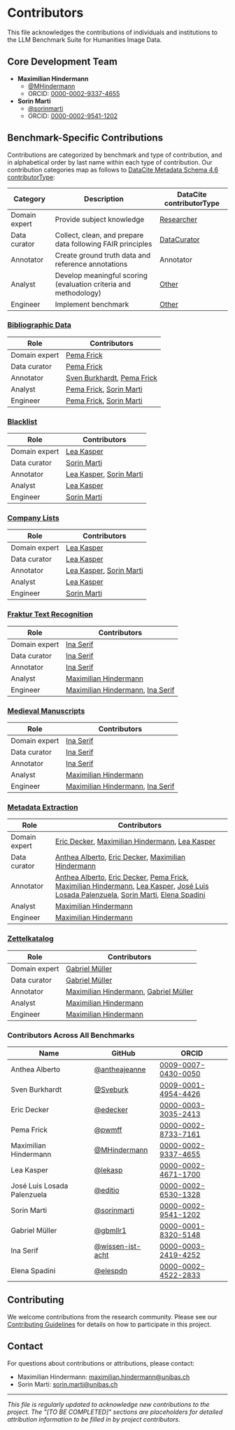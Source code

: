 # Contributors

This file acknowledges the contributions of individuals and institutions to the LLM Benchmark Suite for Humanities Image Data.

## Core Development Team

- **Maximilian Hindermann** 
  - [@MHindermann](https://github.com/MHindermann)
  - ORCID: [0000-0002-9337-4655](https://orcid.org/0000-0002-9337-4655)
- **Sorin Marti** 
  - [@sorinmarti](https://github.com/sorinmarti)
  - ORCID: [0000-0002-9541-1202](https://orcid.org/0000-0002-9541-1202)

## Benchmark-Specific Contributions

Contributions are categorized by benchmark and type of contribution, and in alphabetical order by last name within each type of contribution. Our contribution categories map as follows to [DataCite Metadata Schema 4.6 contributorType](https://doi.org/10.14454/mzv1-5b55):

| Category      | Description                                                      | DataCite contributorType                                                                                                 |
|---------------|------------------------------------------------------------------|--------------------------------------------------------------------------------------------------------------------------|
| Domain expert | Provide subject knowledge                                        | [Researcher](https://datacite-metadata-schema.readthedocs.io/en/4.6/appendices/appendix-1/contributorType/#researcher)   |
| Data curator  | Collect, clean, and prepare data following FAIR principles       | [DataCurator](https://datacite-metadata-schema.readthedocs.io/en/4.6/appendices/appendix-1/contributorType/#datacurator) |
| Annotator     | Create ground truth data and reference annotations               | Annotator                                                                                                                |
| Analyst       | Develop meaningful scoring (evaluation criteria and methodology) | [Other](https://datacite-metadata-schema.readthedocs.io/en/4.6/appendices/appendix-1/contributorType/#other)             |
| Engineer      | Implement benchmark                                              | [Other](https://datacite-metadata-schema.readthedocs.io/en/4.6/appendices/appendix-1/contributorType/#other)             |

### [Bibliographic Data](benchmarks/bibliographic_data/)

| Role          | Contributors                   |
|---------------|--------------------------------|
| Domain expert | [Pema Frick]                   |
| Data curator  | [Pema Frick]                   |
| Annotator     | [Sven Burkhardt], [Pema Frick] |
| Analyst       | [Pema Frick], [Sorin Marti]    |
| Engineer      | [Pema Frick], [Sorin Marti]    |

### [Blacklist](benchmarks/blacklist/)

| Role | Contributors |
|------|-------------|
| Domain expert | [Lea Kasper] |
| Data curator | [Sorin Marti] |
| Annotator | [Lea Kasper], [Sorin Marti] |
| Analyst | [Lea Kasper] |
| Engineer | [Sorin Marti] |

### [Company Lists](benchmarks/company_lists/)

| Role | Contributors |
|------|-------------|
| Domain expert | [Lea Kasper] |
| Data curator | [Lea Kasper] |
| Annotator | [Lea Kasper], [Sorin Marti] |
| Analyst | [Lea Kasper] |
| Engineer | [Sorin Marti] |

### [Fraktur Text Recognition](benchmarks/fraktur/)

| Role | Contributors |
|------|-------------|
| Domain expert | [Ina Serif] |
| Data curator | [Ina Serif] |
| Annotator | [Ina Serif] |
| Analyst | [Maximilian Hindermann] |
| Engineer | [Maximilian Hindermann], [Ina Serif] |

### [Medieval Manuscripts](benchmarks/medieval_manuscripts/)

| Role | Contributors |
|------|-------------|
| Domain expert | [Ina Serif] |
| Data curator | [Ina Serif] |
| Annotator | [Ina Serif] |
| Analyst | [Maximilian Hindermann] |
| Engineer | [Maximilian Hindermann], [Ina Serif] |

### [Metadata Extraction](benchmarks/metadata_extraction/)

| Role          | Contributors                                                                                                                                        |
|---------------|-----------------------------------------------------------------------------------------------------------------------------------------------------|
| Domain expert | [Eric Decker], [Maximilian Hindermann], [Lea Kasper]                                                                                                |
| Data curator  | [Anthea Alberto], [Eric Decker], [Maximilian Hindermann]                                                                                            |
| Annotator     | [Anthea Alberto], [Eric Decker], [Pema Frick], [Maximilian Hindermann], [Lea Kasper], [José Luis Losada Palenzuela], [Sorin Marti], [Elena Spadini] |
| Analyst       | [Maximilian Hindermann]                                                                                                                             |
| Engineer      | [Maximilian Hindermann]                                                                                                                             |

### [Zettelkatalog](benchmarks/zettelkatalog/)

| Role | Contributors |
|------|-------------|
| Domain expert | [Gabriel Müller] |
| Data curator | [Gabriel Müller] |
| Annotator | [Maximilian Hindermann], [Gabriel Müller] |
| Analyst | [Maximilian Hindermann] |
| Engineer | [Maximilian Hindermann] |

### Contributors Across All Benchmarks

| Name                        | GitHub                                                 | ORCID                                                        |
|-----------------------------|--------------------------------------------------------|--------------------------------------------------------------|
| Anthea Alberto              | [@antheajeanne](https://github.com/antheajeanne)       | [0009-0007-0430-0050](https://orcid.org/0009-0007-0430-0050) |
| Sven Burkhardt              | [@Sveburk](https://github.com/Sveburk)                 | [0009-0001-4954-4426](https://orcid.org/0009-0001-4954-4426) |
| Eric Decker                 | [@edecker](https://github.com/edecker)                 | [0000-0003-3035-2413](https://orcid.org/0000-0003-3035-2413) |
| Pema Frick                  | [@pwmff](https://github.com/pwmff)                     | [0000-0002-8733-7161](https://orcid.org/0000-0002-8733-7161) |
| Maximilian Hindermann       | [@MHindermann](https://github.com/MHindermann)         | [0000-0002-9337-4655](https://orcid.org/0000-0002-9337-4655) |
| Lea Kasper                  | [@lekasp](https://github.com/lekasp)                   | [0000-0002-4671-1700](https://orcid.org/0000-0002-4671-1700) |
| José Luis Losada Palenzuela | [@editio](https://github.com/editio)                   | [0000-0002-6530-1328](https://orcid.org/0000-0002-6530-1328) |
| Sorin Marti                 | [@sorinmarti](https://github.com/sorinmarti)           | [0000-0002-9541-1202](https://orcid.org/0000-0002-9541-1202) |
| Gabriel Müller              | [@gbmllr1](https://github.com/gbmllr1)                 | [0000-0001-8320-5148](https://orcid.org/0000-0001-8320-5148) |
| Ina Serif                   | [@wissen-ist-acht](https://github.com/wissen-ist-acht) | [0000-0003-2419-4252](https://orcid.org/0000-0003-2419-4252) |
| Elena Spadini               | [@elespdn](https://github.com/elespdn)                 | [0000-0002-4522-2833](https://orcid.org/0000-0002-4522-2833) |

## Contributing

We welcome contributions from the research community. Please see our [Contributing Guidelines](CONTRIBUTING.md) for details on how to participate in this project.

## Contact

For questions about contributions or attributions, please contact:
- Maximilian Hindermann: [maximilian.hindermann@unibas.ch](mailto:maximilian.hindermann@unibas.ch)
- Sorin Marti: [sorin.marti@unibas.ch](mailto:sorin.marti@unibas.ch)

---

*This file is regularly updated to acknowledge new contributions to the project. The "[TO BE COMPLETED]" sections are placeholders for detailed attribution information to be filled in by project contributors.*

[Anthea Alberto]: https://orcid.org/0009-0007-0430-0050
[Sven Burkhardt]: https://orcid.org/0009-0001-4954-4426
[Eric Decker]: https://orcid.org/0000-0003-3035-2413
[Pema Frick]: https://orcid.org/0000-0002-8733-7161
[Maximilian Hindermann]: https://orcid.org/0000-0002-9337-4655
[Lea Kasper]: https://orcid.org/0000-0002-4671-1700
[José Luis Losada Palenzuela]: https://orcid.org/0000-0002-6530-1328
[Gabriel Müller]: https://orcid.org/0000-0001-8320-5148
[Sorin Marti]: https://orcid.org/0000-0002-9541-1202
[Ina Serif]: https://orcid.org/0000-0003-2419-4252
[Elena Spadini]: https://orcid.org/0000-0002-4522-2833